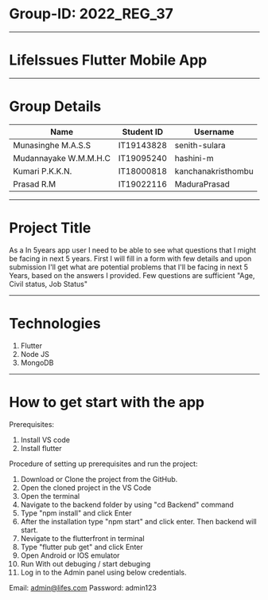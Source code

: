 
# Group-ID:  2022_REG_37
-----------------------------------------------------------------
# LifeIssues Flutter Mobile App
-----------------------------------------------------------------
# Group Details
   
| Name  | Student ID | Username |
| ------------- | ------------- | ------------- |
| Munasinghe M.A.S.S  | IT19143828  | senith-sulara  |
| Mudannayake W.M.M.H.C  | IT19095240  | hashini-m  |
| Kumari P.K.K.N. | IT18000818  | kanchanakristhombu  |
| Prasad R.M  | IT19022116  | MaduraPrasad  |

-----------------------------------------------------------------
# Project Title

As a In 5years app user I need to be able to see what questions that I might be facing in next 5 years. First I will fill in a form with few details and upon submission I'll get what are potential problems that I'll be facing in next 5 Years, based on the answers I provided. Few questions are sufficient "Age, Civil status, Job Status"

-----------------------------------------------------------------
# Technologies

1. Flutter
2. Node JS
3. MongoDB

-----------------------------------------------------------------
# How to get start with the app	

Prerequisites:
1.	Install VS code
2.	Install flutter

Procedure of setting up prerequisites and run the project:
1.	Download or Clone the project from the GitHub.
2.	Open the cloned project in the VS Code
3.	Open the terminal
4.	Navigate to the backend folder by using "cd Backend" command
5.	Type "npm install" and click Enter
6.	After the installation type "npm start" and click enter. Then backend will start. 
7.	Nevigate to the flutterfront in terminal
9.	Type "flutter pub get" and click Enter
10.	Open Android or IOS emulator
11. Run With out debuging / start debuging  
13.	Log in to the Admin panel using below credentials.

Email: admin@lifes.com
Password: admin123
